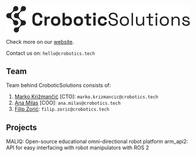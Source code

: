 ![CroboticSolutions](./profile/images/CroboticSolutions.png)

Check more on our [website](https://www.crobotics.tech).

Contact us on: `hello@crobotics.tech`


## Team 

Team behind CroboticSolutions consists of: 
1. [Marko Križmančić](https://scholar.google.com/citations?user=tRrWVnUAAAAJ&hl=en&oi=ao) [CTO]: `marko.krizmancic@crobotics.tech`
2. [Ana Milas](https://scholar.google.com/citations?user=7ndo8OgAAAAJ&hl=en&oi=ao) [COO]: `ana.milas@crobotics.tech`
3. [Filip Zorić](https://scholar.google.com/citations?user=-wwdd-UAAAAJ&hl=en&oi=ao): `filip.zoric@crobotics.tech` 

## Projects

MALIQ: Open-source educational omni-directional robot platform 
arm_api2: API for easy interfacing with robot manipulators with ROS 2
